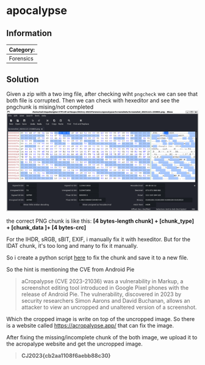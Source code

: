 # apocalypse

## Information
**Category:** |
--- | 
Forensics|

## Solution
Given a zip with a two img file, after checking wiht `pngcheck` we can see that both file is corrupted. Then we can check with hexeditor and see the pngchunk is mising/not completed
![Alt text](hex.png)

the correct PNG chunk is like this:
**[4 bytes-length chunk] + [chunk_type] + [chunk_data ]+ [4 bytes-crc]**

For the IHDR, sRGB, sBIT, EXIF, i manually fix it with hexeditor. But for the IDAT chunk, it's too long and many to fix it manually.

So i create a python script [here]('https://gist.github.com/daptheHuman/7ce23269939e3bfcc46e6ab251b391c7') to fix the chunk and save it to a new file.

So the hint is mentioning the CVE from Android Pie
> aCropalypse (CVE 2023-21036) was a vulnerability in Markup, a screenshot editing tool introduced in Google Pixel phones with the release of Android Pie. The vulnerability, discovered in 2023 by security researchers Simon Aarons and David Buchanan, allows an attacker to view an uncropped and unaltered version of a screenshot. 

Which the cropped image is write on top of the uncropped image. So there is a website called https://acropalypse.app/ that can fix the image. 

After fixing the missing/incomplete chunk of the both image, we upload it to the acropalype website and get the uncropped image.


>**CJ2023{cb2aa1108f6aebb88c30}**